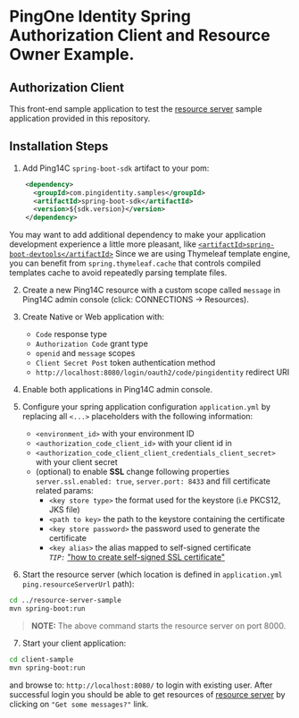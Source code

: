 # PingOne Identity Spring Authorization Client and Resource Owner Example. 
## Authorization Client

This front-end sample application to test the [resource server](../resource-server-sample) sample application provided in this repository.

## Installation Steps
1. Add Ping14C `spring-boot-sdk` artifact to your pom:
```xml
    <dependency>
      <groupId>com.pingidentity.samples</groupId>
      <artifactId>spring-boot-sdk</artifactId>
      <version>${sdk.version}</version>
    </dependency>
```
You may want to add additional dependency to make your application development experience a little more pleasant, like [`<artifactId>spring-boot-devtools</artifactId>`](https://docs.spring.io/spring-boot/docs/current/reference/html/using-boot-devtools.html)
Since we are using Thymeleaf template engine, you can benefit from `spring.thymeleaf.cache` that controls compiled templates cache to avoid repeatedly parsing template files.

2. Create a new Ping14C resource with a custom scope called `message` in Ping14C admin console (click: CONNECTIONS -> Resources).
  
3. Create Native or Web application with:
    - `Code` response type
    - `Authorization Code` grant type
    - `openid` and `message` scopes
    - `Client Secret Post` token authentication method
    - `http://localhost:8080/login/oauth2/code/pingidentity` redirect URI
 
4. Enable both applications in Ping14C admin console.

5. Configure your spring application configuration `application.yml` by replacing all `<...>` placeholders with the following information:
    - `<environment_id>` with your environment ID
    - `<authorization_code_client_id>` with your client id in
    - `<authorization_code_client_client_credentials_client_secret>` with your client secret
    - (optional) to enable __SSL__ change following properties `server.ssl.enabled: true`, `server.port: 8433` and fill certificate related params:
      - `<key store type>` the format used for the keystore (i.e PKCS12, JKS file)
      - `<path to key>` the path to the keystore containing the certificate
      - `<key store password>` the password used to generate the certificate
      - `<key alias>` the alias mapped to self-signed certificate
<br>_`TIP:`_ ["how to create self-signed SSL certificate"](https://oracle-base.com/articles/linux/create-self-signed-ssl-certificates)

6. Start the resource server (which location is defined in `application.yml` `ping.resourceServerUrl` path):
```bash
cd ../resource-server-sample
mvn spring-boot:run
```

> **NOTE:** The above command starts the resource server on port 8000. 

7. Start your client application:
```bash
cd client-sample
mvn spring-boot:run
```
and browse to: `http://localhost:8080/` to login with existing user. After successful login you should be able to get resources of [resource server](../resource-server-sample) 
by clicking on `"Get some messages?"` link.
